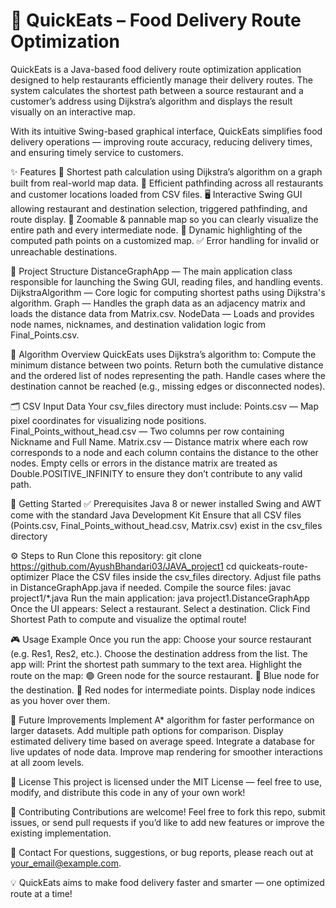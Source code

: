 # 🛵 QuickEats – Food Delivery Route Optimization

QuickEats is a Java-based food delivery route optimization application designed to help restaurants efficiently manage their delivery routes. The system calculates the shortest path between a source restaurant and a customer’s address using Dijkstra’s algorithm and displays the result visually on an interactive map.

With its intuitive Swing-based graphical interface, QuickEats simplifies food delivery operations — improving route accuracy, reducing delivery times, and ensuring timely service to customers.

✨ Features
📍 Shortest path calculation using Dijkstra’s algorithm on a graph built from real-world map data.
🧠 Efficient pathfinding across all restaurants and customer locations loaded from CSV files.
🖥️ Interactive Swing GUI allowing restaurant and destination selection, triggered pathfinding, and route display.
🧭 Zoomable & pannable map so you can clearly visualize the entire path and every intermediate node.
🧩 Dynamic highlighting of the computed path points on a customized map.
✅ Error handling for invalid or unreachable destinations.

📂 Project Structure
DistanceGraphApp — The main application class responsible for launching the Swing GUI, reading files, and handling events.
DijkstraAlgorithm — Core logic for computing shortest paths using Dijkstra's algorithm.
Graph — Handles the graph data as an adjacency matrix and loads the distance data from Matrix.csv.
NodeData — Loads and provides node names, nicknames, and destination validation logic from Final_Points.csv.

🧠 Algorithm Overview
QuickEats uses Dijkstra’s algorithm to:
Compute the minimum distance between two points.
Return both the cumulative distance and the ordered list of nodes representing the path.
Handle cases where the destination cannot be reached (e.g., missing edges or disconnected nodes).

🗂️ CSV Input Data
Your csv_files directory must include:
Points.csv — Map pixel coordinates for visualizing node positions.
Final_Points_without_head.csv — Two columns per row containing Nickname and Full Name.
Matrix.csv — Distance matrix where each row corresponds to a node and each column contains the distance to the other nodes.
Empty cells or errors in the distance matrix are treated as Double.POSITIVE_INFINITY to ensure they don’t contribute to any valid path.

🏃 Getting Started
✅ Prerequisites
Java 8 or newer installed
Swing and AWT come with the standard Java Development Kit
Ensure that all CSV files (Points.csv, Final_Points_without_head.csv, Matrix.csv) exist in the csv_files directory

⚙️ Steps to Run
Clone this repository:
git clone https://github.com/AyushBhandari03/JAVA_project1
cd quickeats-route-optimizer
Place the CSV files inside the csv_files directory. Adjust file paths in DistanceGraphApp.java if needed.
Compile the source files:
javac project1/*.java
Run the main application:
java project1.DistanceGraphApp
Once the UI appears:
Select a restaurant.
Select a destination.
Click Find Shortest Path to compute and visualize the optimal route!

🎮 Usage Example
Once you run the app:
Choose your source restaurant (e.g. Res1, Res2, etc.).
Choose the destination address from the list.
The app will:
Print the shortest path summary to the text area.
Highlight the route on the map:
🟢 Green node for the source restaurant.
🔵 Blue node for the destination.
🔴 Red nodes for intermediate points.
Display node indices as you hover over them.

🧭 Future Improvements
Implement A* algorithm for faster performance on larger datasets.
Add multiple path options for comparison.
Display estimated delivery time based on average speed.
Integrate a database for live updates of node data.
Improve map rendering for smoother interactions at all zoom levels.

📜 License
This project is licensed under the MIT License — feel free to use, modify, and distribute this code in any of your own work!

🤝 Contributing
Contributions are welcome! Feel free to fork this repo, submit issues, or send pull requests if you’d like to add new features or improve the existing implementation.

📧 Contact
For questions, suggestions, or bug reports, please reach out at your_email@example.com.

💡 QuickEats aims to make food delivery faster and smarter — one optimized route at a time!
